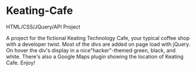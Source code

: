 # Keating-Cafe
HTML/CSS/JQuery/API Project

A project for the fictional Keating Technology Cafe, your typical coffee shop with a developer twist. Most of the divs are added on page load
with jQuery. On hover the div's display in a nice"hacker"-themed green, black, and white. There's also a Google Maps plugin showing the location 
of Keating Cafe. Enjoy!
